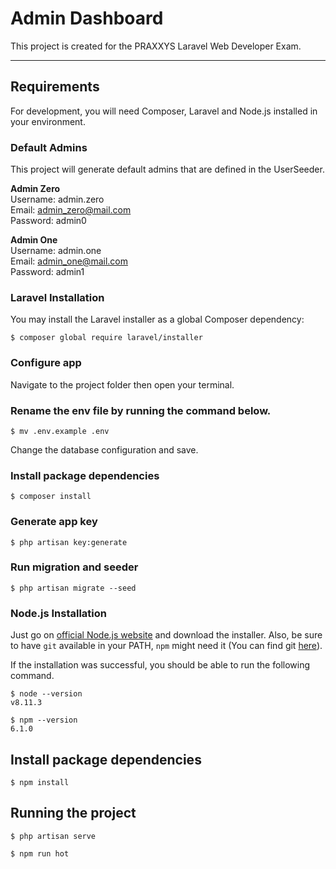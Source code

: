 # Admin Dashboard

This project is created for the PRAXXYS Laravel Web Developer Exam.

---
## Requirements

For development, you will need Composer, Laravel and Node.js installed in your environment.

### Default Admins

This project will generate default admins that are defined in the UserSeeder.

<strong>Admin Zero</strong> <br>
    Username: admin.zero<br>
    Email: admin_zero@mail.com<br>
    Password: admin0

<strong>Admin One</strong> <br>
    Username: admin.one<br>
    Email: admin_one@mail.com<br>
    Password: admin1

### Laravel Installation

You may install the Laravel installer as a global Composer dependency:

    $ composer global require laravel/installer

### Configure app

Navigate to the project folder then open your terminal.

### Rename the env file by running the command below.
    $ mv .env.example .env

Change the database configuration and save.

### Install package dependencies

    $ composer install

### Generate app key
    $ php artisan key:generate

### Run migration and seeder
    $ php artisan migrate --seed

### Node.js Installation
Just go on [official Node.js website](https://nodejs.org/) and download the installer.
Also, be sure to have `git` available in your PATH, `npm` might need it (You can find git [here](https://git-scm.com/)).

If the installation was successful, you should be able to run the following command.

    $ node --version
    v8.11.3

    $ npm --version
    6.1.0

## Install package dependencies

    $ npm install

## Running the project

    $ php artisan serve

    $ npm run hot